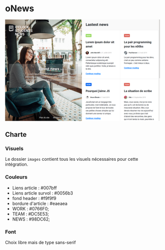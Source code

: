 # oNews

![homepage](ressources/resultat.png)

## Charte

### Visuels

Le dossier `images` contient tous les visuels nécessaires pour cette intégration.

### Couleurs

- Liens article : #007bff
- Liens article survol : #0056b3
- fond header : #f9f9f9
- bordure d'article : #eaeaea
- WORK : #0766F0;
- TEAM : #DC5E53;
- NEWS : #98DC62;

### Font

Choix libre mais de type sans-serif
